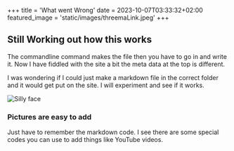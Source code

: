 +++
title = 'What went Wrong'
date = 2023-10-07T03:33:32+02:00
featured_image = 'static/images/threemaLink.jpeg'
+++

## Still Working out how this works


The commandline command makes the file then you have to go in and write it. Now I have fiddled with the site a bit the meta data at the top is different.


I was wondering if I could just make a markdown file in the correct folder and it would get put on the site. I will experiment and see if it works.


![Silly face](https://spondicious.dev/assets/profile.png)


### Pictures are easy to add


Just have to remember the markdown code. I see there are some special codes you can use to add things like YouTube videos.


